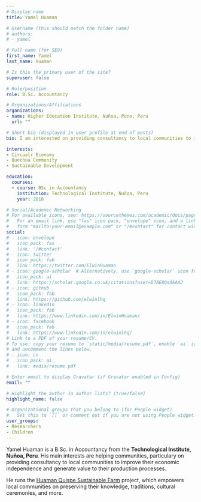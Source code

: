 ```yaml
---
# Display name
title: Yamel Huaman

# Username (this should match the folder name)
# authors:
# - yamel

# Full name (for SEO)
first_name: Yamel
last_name: Huaman

# Is this the primary user of the site?
superuser: false

# Role/position
role: B.Sc. Accountancy

# Organizations/Affiliations
organizations:
- name: Higher Education Institute, Nuñoa, Puno, Peru
  url: ""

# Short bio (displayed in user profile at end of posts)
bio: I am interested on providing consultancy to local communities to improve their economic independence and generate value to their production processes.

interests:
- Circualr Economy
- Quechua Community
- Sustainable Development

education:
  courses:
  - course: BSc in Accountancy
    institution: Technological Institute, Nuñoa, Peru
    year: 2018

# Social/Academic Networking
# For available icons, see: https://sourcethemes.com/academic/docs/page-builder/#icons
#   For an email link, use "fas" icon pack, "envelope" icon, and a link in the
#   form "mailto:your-email@example.com" or "/#contact" for contact widget.
social:
# - icon: envelope
#   icon_pack: fas
#   link: '/#contact'
# - icon: twitter
#   icon_pack: fab
#   link: https://twitter.com/ElwinHuaman
# - icon: google-scholar  # Alternatively, use `google-scholar` icon from `ai` icon pack
#   icon_pack: ai
#   link: https://scholar.google.co.uk/citations?user=D7AE8QsAAAAJ
# - icon: github
#   icon_pack: fab
#   link: https://github.com/elwinlhq
# - icon: linkedin
#   icon_pack: fab
#   link: https://www.linkedin.com/in/ElwinHuaman/
# - icon: facebook
#   icon_pack: fab
#   link: https://www.linkedin.com/in/elwinlhq/
# Link to a PDF of your resume/CV.
# To use: copy your resume to `static/media/resume.pdf`, enable `ai` icons in `params.toml`, 
# and uncomment the lines below.
# - icon: cv
#   icon_pack: ai
#   link: media/resume.pdf

# Enter email to display Gravatar (if Gravatar enabled in Config)
email: ""

# Highlight the author in author lists? (true/false)
highlight_name: false

# Organizational groups that you belong to (for People widget)
#   Set this to `[]` or comment out if you are not using People widget.
user_groups:
- Researchers
- Children
---
```


Yamel Huaman is a B.Sc. in Accountancy from the **Technological Institute, Nuñoa, Peru**. His main interests are helping communities, particulary on providing consultancy to local communities to improve their economic independence and generate value to their production processes.

He runs the [Huaman Quispe Sustainable Farm](https://quechuaexperience.github.io/) project, which empowers local communities on preserving their knowledge, traditions, cultural ceremonies, and more.
